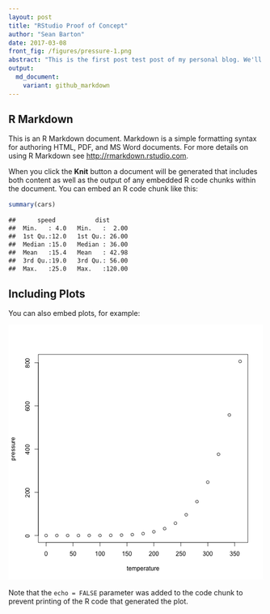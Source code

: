 ```yaml
---
layout: post
title: "RStudio Proof of Concept"
author: "Sean Barton"
date: 2017-03-08
front_fig: /figures/pressure-1.png
abstract: "This is the first post test post of my personal blog. We'll use this to make sure everything works for uploading posts from R and RStudio."
output:
  md_document:
    variant: github_markdown
---
```




## R Markdown

This is an R Markdown document. Markdown is a simple formatting syntax for authoring HTML, PDF, and MS Word documents. For more details on using R Markdown see <http://rmarkdown.rstudio.com>.

When you click the **Knit** button a document will be generated that includes both content as well as the output of any embedded R code chunks within the document. You can embed an R code chunk like this:


```r
summary(cars)
```

```
##      speed           dist
##  Min.   : 4.0   Min.   :  2.00
##  1st Qu.:12.0   1st Qu.: 26.00
##  Median :15.0   Median : 36.00
##  Mean   :15.4   Mean   : 42.98
##  3rd Qu.:19.0   3rd Qu.: 56.00
##  Max.   :25.0   Max.   :120.00
```

## Including Plots

You can also embed plots, for example:

![plot of chunk pressure](/figures/pressure-1.png)

Note that the `echo = FALSE` parameter was added to the code chunk to prevent printing of the R code that generated the plot.
